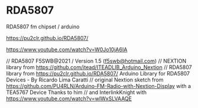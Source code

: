# RDA5807
RDA5807 fm chipset / arduino

https://pu2clr.github.io/RDA5807/

https://www.youtube.com/watch?v=W0Jo10jA6IA

// RDA5807 F5SWB@2021 / Version 1.5 (f5swb@hotmail.com)
// NEXTION library from https://github.com/itead/ITEADLIB_Arduino_Nextion
// RDA5807 library from https://pu2clr.github.io/RDA5807/ Arduino Library for RDA5807 Devices - By Ricardo Lima Caratti
// original Nextion sketch from https://github.com/PU4RLN/Arduino-FM-Radio-with-Nextion-Display with a TEA5767 Device Thanks to him
// and InterlinkKnight with https://www.youtube.com/watch?v=wIWxSLVAAQE 
